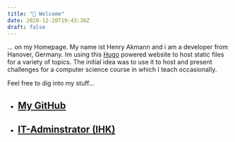 ```yaml
---
title: "🚀 Welcome"
date: 2020-12-20T19:43:30Z
draft: false
---
```


... on my Homepage. My name ist Henry Akmann and i am a developer from Hanover, Germany. Im using this [Hugo](https://gohugo.io/) powered website to host static files for a variety of topics. The initial idea was to use it to host and present challenges for a computer science course in which I teach occasionally.

Feel free to dig into my stuff...

- ## [My GitHub](https://github.com/redii)

- ## [IT-Adminstrator (IHK)](/itadm)